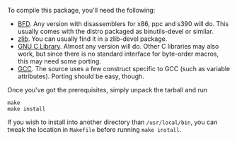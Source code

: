 To compile this package, you'll need the following:

* [BFD](http://www.gnu.org/software/binutils/). Any version with
  disassemblers for x86, ppc and s390 will do. This usually comes with
  the distro packaged as binutils-devel or similar.
* [zlib](http://www.zlib.net/). You can usually find it in a zlib-devel
  package.
* [GNU C Library](http://www.gnu.org/software/libc/libc.html). Almost
  any version will do. Other C libraries may also work, but since there
  is no standard interface for byte-order macros, this may need some porting.
* [GCC](http://gcc.gnu.org/). The source uses a few construct specific
  to GCC (such as variable attributes). Porting should be easy, though.

Once you've got the prerequisites, simply unpack the tarball and run

	make
	make install

If you wish to install into another directory than `/usr/local/bin`, you
can tweak the location in `Makefile` before running `make install`.
